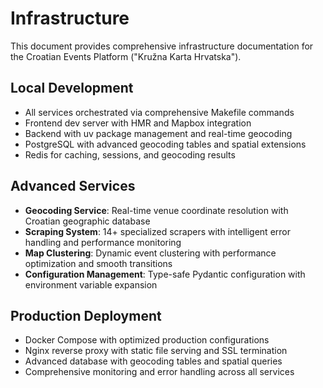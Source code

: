 # Infrastructure

This document provides comprehensive infrastructure documentation for the Croatian Events Platform ("Kružna Karta Hrvatska").

## Local Development

- All services orchestrated via comprehensive Makefile commands
- Frontend dev server with HMR and Mapbox integration
- Backend with uv package management and real-time geocoding
- PostgreSQL with advanced geocoding tables and spatial extensions
- Redis for caching, sessions, and geocoding results

## Advanced Services

- **Geocoding Service**: Real-time venue coordinate resolution with Croatian geographic database
- **Scraping System**: 14+ specialized scrapers with intelligent error handling and performance monitoring
- **Map Clustering**: Dynamic event clustering with performance optimization and smooth transitions
- **Configuration Management**: Type-safe Pydantic configuration with environment variable expansion

## Production Deployment

- Docker Compose with optimized production configurations
- Nginx reverse proxy with static file serving and SSL termination
- Advanced database with geocoding tables and spatial queries
- Comprehensive monitoring and error handling across all services